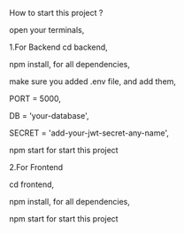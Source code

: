 How to  start this project ?

open your terminals,

1.For Backend
cd backend,

npm install, for all dependencies,

make sure you added .env file, and add them,

PORT = 5000,

DB = 'your-database',

SECRET = 'add-your-jwt-secret-any-name',

npm start for start this project



2.For Frontend

cd frontend,

npm install, for all dependencies,

npm start for start this project



